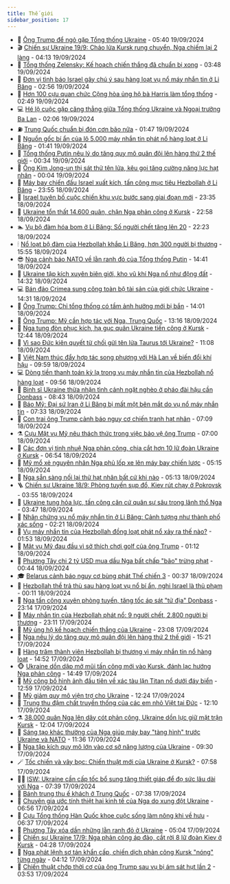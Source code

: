 ```yaml
---
title: Thế giới
sidebar_position: 17
---
```


<!-- dantri-the-gioi:START -->
- 🌋 [Ông Trump để ngỏ gặp Tổng thống Ukraine](https://dantri.com.vn/the-gioi/ong-trump-de-ngo-gap-tong-thong-ukraine-20240919113019700.htm) - 05:40 19/09/2024
- 🎬 [Chiến sự Ukraine 19/9: Chảo lửa Kursk rung chuyển, Nga chiếm lại 2 làng](https://dantri.com.vn/the-gioi/chien-su-ukraine-199-chao-lua-kursk-rung-chuyen-nga-chiem-lai-2-lang-20240919090542786.htm) - 04:13 19/09/2024
- 🧰 [Tổng thống Zelensky: Kế hoạch chiến thắng đã chuẩn bị xong](https://dantri.com.vn/the-gioi/tong-thong-zelensky-ke-hoach-chien-thang-da-chuan-bi-xong-20240919104445561.htm) - 03:48 19/09/2024
- 🌋 [Đơn vị tình báo Israel gây chú ý sau hàng loạt vụ nổ máy nhắn tin ở Li Băng](https://dantri.com.vn/the-gioi/don-vi-tinh-bao-israel-gay-chu-y-sau-hang-loat-vu-no-may-nhan-tin-o-li-bang-20240919094552107.htm) - 02:56 19/09/2024
- 🗽 [Hơn 100 cựu quan chức Cộng hòa ủng hộ bà Harris làm tổng thống](https://dantri.com.vn/the-gioi/hon-100-cuu-quan-chuc-cong-hoa-ung-ho-ba-harris-lam-tong-thong-20240919094329804.htm) - 02:49 19/09/2024
- 💻 [Hé lộ cuộc gặp căng thẳng giữa Tổng thống Ukraine và Ngoại trưởng Ba Lan](https://dantri.com.vn/the-gioi/he-lo-cuoc-gap-cang-thang-giua-tong-thong-ukraine-va-ngoai-truong-ba-lan-20240918150644245.htm) - 02:06 19/09/2024
- ⛽️ [Trung Quốc chuẩn bị đón cơn bão nữa](https://dantri.com.vn/the-gioi/trung-quoc-chuan-bi-don-con-bao-nua-20240919084149142.htm) - 01:47 19/09/2024
- 🤩 [Nguồn gốc bí ẩn của lô 5.000 máy nhắn tin phát nổ hàng loạt ở Li Băng](https://dantri.com.vn/the-gioi/nguon-goc-bi-an-cua-lo-5000-may-nhan-tin-phat-no-hang-loat-o-li-bang-20240919083611906.htm) - 01:41 19/09/2024
- 🧐 [Tổng thống Putin nêu lý do tăng quy mô quân đội lên hàng thứ 2 thế giới](https://dantri.com.vn/the-gioi/tong-thong-putin-neu-ly-do-tang-quy-mo-quan-doi-len-hang-thu-2-the-gioi-20240919072738120.htm) - 00:34 19/09/2024
- 🎊 [Ông Kim Jong-un thị sát thử tên lửa, kêu gọi tăng cường năng lực hạt nhân](https://dantri.com.vn/the-gioi/ong-kim-jong-un-thi-sat-thu-ten-lua-keu-goi-tang-cuong-nang-luc-hat-nhan-20240919065557277.htm) - 00:04 19/09/2024
- 📝 [Máy bay chiến đấu Israel xuất kích, tấn công mục tiêu Hezbollah ở Li Băng](https://dantri.com.vn/the-gioi/may-bay-chien-dau-israel-xuat-kich-tan-cong-muc-tieu-hezbollah-o-li-bang-20240919064311935.htm) - 23:55 18/09/2024
- 🤡 [Israel tuyên bố cuộc chiến khu vực bước sang giai đoạn mới](https://dantri.com.vn/the-gioi/israel-tuyen-bo-cuoc-chien-khu-vuc-buoc-sang-giai-doan-moi-20240919063250573.htm) - 23:35 18/09/2024
- 🥷 [Ukraine tổn thất 14.600 quân, chặn Nga phản công ở Kursk](https://dantri.com.vn/the-gioi/ukraine-ton-that-14600-quan-chan-nga-phan-cong-o-kursk-20240919003723086.htm) - 22:58 18/09/2024
- 🏊 [Vụ bộ đàm hóa bom ở Li Băng: Số người chết tăng lên 20](https://dantri.com.vn/the-gioi/vu-bo-dam-hoa-bom-o-li-bang-so-nguoi-chet-tang-len-20-20240918155123445.htm) - 22:23 18/09/2024
- 🕯 [Nổ loạt bộ đàm của Hezbollah khắp Li Băng, hơn 300 người bị thương](https://dantri.com.vn/the-gioi/no-loat-bo-dam-cua-hezbollah-khap-li-bang-hon-300-nguoi-bi-thuong-20240918225243206.htm) - 15:55 18/09/2024
- 😎 [Nga cảnh báo NATO về lằn ranh đỏ của Tổng thống Putin](https://dantri.com.vn/the-gioi/nga-canh-bao-nato-ve-lan-ranh-do-cua-tong-thong-putin-20240918211458382.htm) - 14:41 18/09/2024
- 🌈 [Ukraine tập kích xuyên biên giới, kho vũ khí Nga nổ như động đất](https://dantri.com.vn/the-gioi/ukraine-tap-kich-xuyen-bien-gioi-kho-vu-khi-nga-no-nhu-dong-dat-20240918200559932.htm) - 14:32 18/09/2024
- 💻 [Bán đảo Crimea sung công toàn bộ tài sản của giới chức Ukraine](https://dantri.com.vn/the-gioi/ban-dao-crimea-sung-cong-toan-bo-tai-san-cua-gioi-chuc-ukraine-20240918154354183.htm) - 14:31 18/09/2024
- 🤖 [Ông Trump: Chỉ tổng thống có tầm ảnh hưởng mới bị bắn](https://dantri.com.vn/the-gioi/ong-trump-chi-tong-thong-co-tam-anh-huong-moi-bi-ban-20240918162202067.htm) - 14:01 18/09/2024
- 🦏 [Ông Trump: Mỹ cần hợp tác với Nga, Trung Quốc](https://dantri.com.vn/the-gioi/ong-trump-my-can-hop-tac-voi-nga-trung-quoc-20240918120008366.htm) - 13:16 18/09/2024
- 🌁 [Nga tung đòn phục kích, hạ gục quân Ukraine tiến công ở Kursk](https://dantri.com.vn/the-gioi/nga-tung-don-phuc-kich-ha-guc-quan-ukraine-tien-cong-o-kursk-20240918193944361.htm) - 12:44 18/09/2024
- 🐘 [Vì sao Đức kiên quyết từ chối gửi tên lửa Taurus tới Ukraine?](https://dantri.com.vn/the-gioi/vi-sao-duc-kien-quyet-tu-choi-gui-ten-lua-taurus-toi-ukraine-20240918151812684.htm) - 11:08 18/09/2024
- 🥷 [Việt Nam thúc đẩy hợp tác song phương với Hà Lan về biến đổi khí hậu](https://dantri.com.vn/the-gioi/viet-nam-thuc-day-hop-tac-song-phuong-voi-ha-lan-ve-bien-doi-khi-hau-20240918161634256.htm) - 09:59 18/09/2024
- 💻 [Dòng tiền thanh toán kỳ lạ trong vụ máy nhắn tin của Hezbollah nổ hàng loạt](https://dantri.com.vn/the-gioi/dong-tien-thanh-toan-ky-la-trong-vu-may-nhan-tin-cua-hezbollah-no-hang-loat-20240918155924954.htm) - 09:56 18/09/2024
- 🎡 [Binh sĩ Ukraine thừa nhận tình cảnh ngặt nghèo ở pháo đài hậu cần Donbass](https://dantri.com.vn/the-gioi/binh-si-ukraine-thua-nhan-tinh-canh-ngat-ngheo-o-phao-dai-hau-can-donbass-20240918151907049.htm) - 08:43 18/09/2024
- 🧰 [Báo Mỹ: Đại sứ Iran ở Li Băng bị mất một bên mắt do vụ nổ máy nhắn tin](https://dantri.com.vn/the-gioi/bao-my-dai-su-iran-o-li-bang-bi-mat-mot-ben-mat-do-vu-no-may-nhan-tin-20240918142742595.htm) - 07:33 18/09/2024
- 🥸 [Con trai ông Trump cảnh báo nguy cơ chiến tranh hạt nhân](https://dantri.com.vn/the-gioi/con-trai-ong-trump-canh-bao-nguy-co-chien-tranh-hat-nhan-20240918135013606.htm) - 07:09 18/09/2024
- ⚗️ [Cựu Mật vụ Mỹ nêu thách thức trong việc bảo vệ ông Trump](https://dantri.com.vn/the-gioi/cuu-mat-vu-my-neu-thach-thuc-trong-viec-bao-ve-ong-trump-20240918130853065.htm) - 07:00 18/09/2024
- 🌮 [Các đơn vị tinh nhuệ Nga phản công, chia cắt hơn 10 lữ đoàn Ukraine ở Kursk](https://dantri.com.vn/the-gioi/cac-don-vi-tinh-nhue-nga-phan-cong-chia-cat-hon-10-lu-doan-ukraine-o-kursk-20240918121340363.htm) - 06:54 18/09/2024
- 🎃 [Mỹ mổ xẻ nguyên nhân Nga phủ lốp xe lên máy bay chiến lược](https://dantri.com.vn/the-gioi/my-mo-xe-nguyen-nhan-nga-phu-lop-xe-len-may-bay-chien-luoc-20240918115348253.htm) - 05:15 18/09/2024
- 💫 [Nga sẵn sàng nối lại thử hạt nhân bất cứ khi nào](https://dantri.com.vn/the-gioi/nga-san-sang-noi-lai-thu-hat-nhan-bat-cu-khi-nao-20240918114535650.htm) - 05:13 18/09/2024
- 🪜 [Chiến sự Ukraine 18/9: Phòng tuyến sụp đổ, Kiev rút chạy ở Pokrovsk](https://dantri.com.vn/the-gioi/chien-su-ukraine-189-phong-tuyen-sup-do-kiev-rut-chay-o-pokrovsk-20240918091137937.htm) - 03:55 18/09/2024
- 🌋 [Ukraine tung hỏa lực, tấn công căn cứ quân sự sâu trong lãnh thổ Nga](https://dantri.com.vn/the-gioi/ukraine-tung-hoa-luc-tan-cong-can-cu-quan-su-sau-trong-lanh-tho-nga-20240918103601056.htm) - 03:47 18/09/2024
- 🦏 [Nhân chứng vụ nổ máy nhắn tin ở Li Băng: Cảnh tượng như thành phố xác sống](https://dantri.com.vn/the-gioi/nhan-chung-vu-no-may-nhan-tin-o-li-bang-canh-tuong-nhu-thanh-pho-xac-song-20240918090933962.htm) - 02:21 18/09/2024
- 👀 [Vụ máy nhắn tin của Hezbollah đồng loạt phát nổ xảy ra thế nào?](https://dantri.com.vn/the-gioi/vu-may-nhan-tin-cua-hezbollah-dong-loat-phat-no-xay-ra-the-nao-20240918075855965.htm) - 01:53 18/09/2024
- 🧰 [Mật vụ Mỹ đau đầu vì sở thích chơi golf của ông Trump](https://dantri.com.vn/the-gioi/mat-vu-my-dau-dau-vi-so-thich-choi-golf-cua-ong-trump-20240918081234280.htm) - 01:12 18/09/2024
- 🚀 [Phương Tây chi 2 tỷ USD mua dầu Nga bất chấp &quot;bão&quot; trừng phạt](https://dantri.com.vn/the-gioi/phuong-tay-chi-2-ty-usd-mua-dau-nga-bat-chap-bao-trung-phat-20240918072254449.htm) - 00:44 18/09/2024
- 🎓 [Belarus cảnh báo nguy cơ bùng phát Thế chiến 3](https://dantri.com.vn/the-gioi/belarus-canh-bao-nguy-co-bung-phat-the-chien-3-20240918071957882.htm) - 00:37 18/09/2024
- 🥸 [Hezbollah thề trả thù sau hàng loạt vụ nổ bí ẩn, nghi Israel là thủ phạm](https://dantri.com.vn/the-gioi/hezbollah-the-tra-thu-sau-hang-loat-vu-no-bi-an-nghi-israel-la-thu-pham-20240918063838952.htm) - 00:11 18/09/2024
- 🦅 [Nga tấn công xuyên phòng tuyến, tăng tốc áp sát &quot;tử địa&quot; Donbass](https://dantri.com.vn/the-gioi/nga-tan-cong-xuyen-phong-tuyen-tang-toc-ap-sat-tu-dia-donbass-20240918061216391.htm) - 23:14 17/09/2024
- 🤭 [Máy nhắn tin của Hezbollah phát nổ: 9 người chết, 2.800 người bị thương](https://dantri.com.vn/the-gioi/may-nhan-tin-cua-hezbollah-phat-no-9-nguoi-chet-2800-nguoi-bi-thuong-20240917231842022.htm) - 23:11 17/09/2024
- 🤖 [Mỹ ủng hộ kế hoạch chiến thắng của Ukraine](https://dantri.com.vn/the-gioi/my-ung-ho-ke-hoach-chien-thang-cua-ukraine-20240918052507093.htm) - 23:08 17/09/2024
- 🐲 [Nga nêu lý do tăng quy mô quân đội lên hàng thứ 2 thế giới](https://dantri.com.vn/the-gioi/nga-neu-ly-do-tang-quy-mo-quan-doi-len-hang-thu-2-the-gioi-20240917212736927.htm) - 15:21 17/09/2024
- 🫣 [Hàng trăm thành viên Hezbollah bị thương vì máy nhắn tin nổ hàng loạt](https://dantri.com.vn/the-gioi/hang-tram-thanh-vien-hezbollah-bi-thuong-vi-may-nhan-tin-no-hang-loat-20240917215225471.htm) - 14:52 17/09/2024
- 🐵 [Ukraine dồn dập mở mũi tấn công mới vào Kursk, đánh lạc hướng Nga phản công](https://dantri.com.vn/the-gioi/ukraine-don-dap-mo-mui-tan-cong-moi-vao-kursk-danh-lac-huong-nga-phan-cong-20240917213632103.htm) - 14:49 17/09/2024
- 🫶 [Mỹ công bố hình ảnh đầu tiên về xác tàu lặn Titan nổ dưới đáy biển](https://dantri.com.vn/the-gioi/my-cong-bo-hinh-anh-dau-tien-ve-xac-tau-lan-titan-no-duoi-day-bien-20240917193127822.htm) - 12:59 17/09/2024
- 💃 [Mỹ giảm quy mô viện trợ cho Ukraine](https://dantri.com.vn/the-gioi/my-giam-quy-mo-vien-tro-cho-ukraine-20240917185435955.htm) - 12:24 17/09/2024
- 💫 [Trung thu đậm chất truyền thống của các em nhỏ Việt tại Đức](https://dantri.com.vn/the-gioi/trung-thu-dam-chat-truyen-thong-cua-cac-em-nho-viet-tai-duc-20240917093324626.htm) - 12:10 17/09/2024
- ⚗️ [38.000 quân Nga lên dây cót phản công, Ukraine dồn lực giữ mặt trận Kursk](https://dantri.com.vn/the-gioi/38000-quan-nga-len-day-cot-phan-cong-ukraine-don-luc-giu-mat-tran-kursk-20240917144527816.htm) - 12:04 17/09/2024
- 🥷 [Sáng tạo khác thường của Nga giúp máy bay &quot;tàng hình&quot; trước Ukraine và NATO](https://dantri.com.vn/the-gioi/sang-tao-khac-thuong-cua-nga-giup-may-bay-tang-hinh-truoc-ukraine-va-nato-20240917163237114.htm) - 11:36 17/09/2024
- 🥸 [Nga tập kích quy mô lớn vào cơ sở năng lượng của Ukraine](https://dantri.com.vn/the-gioi/nga-tap-kich-quy-mo-lon-vao-co-so-nang-luong-cua-ukraine-20240917155404489.htm) - 09:30 17/09/2024
- 🪄 [Tốc chiến và vây bọc: Chiến thuật mới của Ukraine ở Kursk?](https://dantri.com.vn/the-gioi/toc-chien-va-vay-boc-chien-thuat-moi-cua-ukraine-o-kursk-20240917144358304.htm) - 07:58 17/09/2024
- 🧑‍💻 [ISW: Ukraine cần cấp tốc bổ sung tăng thiết giáp để đọ sức lâu dài với Nga](https://dantri.com.vn/the-gioi/isw-ukraine-can-cap-toc-bo-sung-tang-thiet-giap-de-do-suc-lau-dai-voi-nga-20240917113745055.htm) - 07:39 17/09/2024
- 🤭 [Bánh trung thu ế khách ở Trung Quốc](https://dantri.com.vn/the-gioi/banh-trung-thu-e-khach-o-trung-quoc-20240917142008473.htm) - 07:38 17/09/2024
- 🗽 [Chuyên gia ước tính thiệt hại kinh tế của Nga do xung đột Ukraine](https://dantri.com.vn/the-gioi/chuyen-gia-uoc-tinh-thiet-hai-kinh-te-cua-nga-do-xung-dot-ukraine-20240917134913071.htm) - 06:56 17/09/2024
- 🤖 [Cựu Tổng thống Hàn Quốc khoe cuộc sống làm nông khi về hưu](https://dantri.com.vn/the-gioi/cuu-tong-thong-han-quoc-khoe-cuoc-song-lam-nong-khi-ve-huu-20240917120804975.htm) - 06:37 17/09/2024
- 🌈 [Phương Tây xóa dần những lằn ranh đỏ ở Ukraine](https://dantri.com.vn/the-gioi/phuong-tay-xoa-dan-nhung-lan-ranh-do-o-ukraine-20240917110758988.htm) - 05:04 17/09/2024
- 🤩 [Chiến sự Ukraine 17/9: Nga phản công áp đảo, cắt rời 8 lữ đoàn Kiev ở Kursk](https://dantri.com.vn/the-gioi/chien-su-ukraine-179-nga-phan-cong-ap-dao-cat-roi-8-lu-doan-kiev-o-kursk-20240917110218837.htm) - 04:28 17/09/2024
- 🤗 [Nga phát lệnh sơ tán khẩn cấp, chiến dịch phản công Kursk &quot;nóng&quot; từng ngày](https://dantri.com.vn/the-gioi/nga-phat-lenh-so-tan-khan-cap-chien-dich-phan-cong-kursk-nong-tung-ngay-20240917075526414.htm) - 04:12 17/09/2024
- 🙉 [Chiến thuật chớp thời cơ của ông Trump sau vụ bị ám sát hụt lần 2](https://dantri.com.vn/the-gioi/chien-thuat-chop-thoi-co-cua-ong-trump-sau-vu-bi-am-sat-hut-lan-2-20240917105103999.htm) - 03:53 17/09/2024<!-- dantri-the-gioi:END -->
